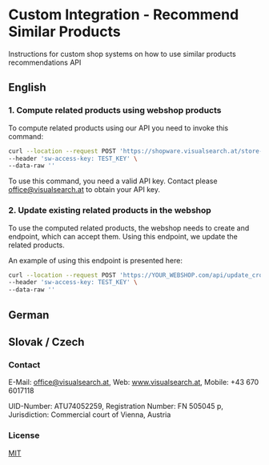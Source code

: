 # Custom Integration - Recommend Similar Products
Instructions for custom shop systems on how to use similar products recommendations API

## English

### 1. Compute related products using webshop products

To compute related products using our API you need to invoke this command:

```bash
curl --location --request POST 'https://shopware.visualsearch.at/store-api/v3/vis/status_cross' \
--header 'sw-access-key: TEST_KEY' \
--data-raw ''
```

To use this command, you need a valid API key. Contact please office@visualsearch.at to obtain your API key.

### 2. Update existing related products in the webshop

To use the computed related products, the webshop needs to create and endpoint, which can accept them. Using this endpoint, we update the related products.

An example of using this endpoint is presented here:

```bash
curl --location --request POST 'https://YOUR_WEBSHOP.com/api/update_cross_selling' \
--header 'sw-access-key: TEST_KEY' \
--data-raw ''
```

## German


## Slovak / Czech

### Contact
E-Mail: office@visualsearch.at, Web: www.visualsearch.at, Mobile: +43 670 6017118

UID-Number: ATU74052259, Registration Number: FN 505045 p, Jurisdiction: Commercial court of Vienna, Austria

### License
[MIT](https://choosealicense.com/licenses/mit/)
